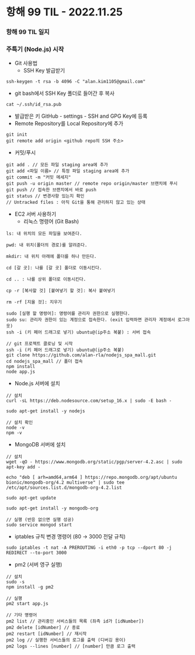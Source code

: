 # 항해 99 TIL - 2022.11.25
### 항해 99 TIL 일지
### 주특기 (Node.js) 시작

* Git 사용법
  - SSH Key 발급받기
```
ssh-keygen -t rsa -b 4096 -C "alan.kim1105@gmail.com"
```
  - git bash에서 SSH Key 폴더로 들어간 후 복사
```
cat ~/.ssh/id_rsa.pub
```
  - 발급받은 키 GitHub - settings - SSH and GPG Key에 등록
  - Remote Repository를 Local Repository에 추가
```
git init
git remote add origin <github repo의 SSH 주소>
```
  - 커밋/푸시
```
git add . // 모든 파일 staging area에 추가
git add <파일 이름> // 특정 파일 staging area에 추가
git commit -m "커밋 메세지"
git push -u origin master // remote repo origin/master 브랜치에 푸시
git push // 접속한 브랜치에서 바로 push
git status // 변경사항 있는지 확인
// Untracked files : 아직 Git을 통해 관리하지 않고 있는 상태
  ```
* EC2 서버 사용하기
  - 리눅스 명령어 (Git Bash)
```
ls: 내 위치의 모든 파일을 보여준다.

pwd: 내 위치(폴더의 경로)를 알려준다.

mkdir: 내 위치 아래에 폴더를 하나 만든다.

cd [갈 곳]: 나를 [갈 곳] 폴더로 이동시킨다.

cd .. : 나를 상위 폴더로 이동시킨다.

cp -r [복사할 것] [붙여넣기 할 것]: 복사 붙여넣기

rm -rf [지울 것]: 지우기

sudo [실행 할 명령어]: 명령어를 관리자 권한으로 실행한다.
sudo su: 관리자 권한이 있는 계정으로 접속한다. (exit 입력하면 관리자 계정에서 로그아웃)
ssh -i (키 페어 드래그로 넣기) ubuntu@(ip주소 복붙) : 서버 접속

// git 프로젝트 클로닝 및 시작
ssh -i (키 페어 드래그로 넣기) ubuntu@(ip주소 복붙)
git clone https://github.com/alan-rla/nodejs_spa_mall.git
cd nodejs_spa_mall // 폴더 접속
npm install
node app.js
```
  - Node.js 서버에 설치
```
// 설치
curl -sL https://deb.nodesource.com/setup_16.x | sudo -E bash -

sudo apt-get install -y nodejs

// 설치 확인
node -v
npm -v
```
  - MongoDB 서버에 설치
```
// 설치
wget -qO - https://www.mongodb.org/static/pgp/server-4.2.asc | sudo apt-key add -

echo "deb [ arh=amd64,arm64 ] https://repo.mongodb.org/apt/ubuntu bionic/mongodb-org/4.2 multiverse" | sudo tee /etc/apt/sources.list.d/mongodb-org-4.2.list

sudo apt-get update

sudo apt-get install -y mongodb-org

// 실행 (반응 없으면 실행 성공)
sudo service mongod start
```
  - iptables 규칙 변경 명령어 (80 → 3000 전달 규칙)
```
sudo iptables -t nat -A PREROUTING -i eth0 -p tcp --dport 80 -j REDIRECT --to-port 3000
```
  - pm2 (서버 영구 실행)
```
// 설치
sudo -s
npm install -g pm2

// 실행
pm2 start app.js

// 기타 명령어
pm2 list // 관리중인 서비스들의 목록 (좌측 id가 [idNumber])
pm2 delete [idNumber] // 종료
pm2 restart [idNumber] // 재시작
pm2 log // 실행한 서비스들의 로그를 출력 (디버깅 용이)
pm2 logs --lines [number] // [number] 만큼 로그 출력
```

